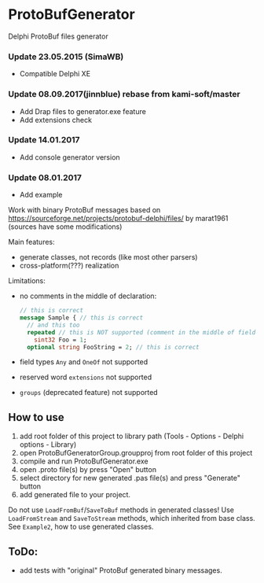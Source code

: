 # ProtoBufGenerator
Delphi ProtoBuf files generator

### Update 23.05.2015 (SimaWB)
+ Compatible Delphi XE

### Update 08.09.2017(jinnblue) rebase from kami-soft/master
+ Add Drap files to generator.exe feature
+ Add extensions check

### Update 14.01.2017
+ Add console generator version

### Update 08.01.2017
+ Add example

Work with binary ProtoBuf messages based on https://sourceforge.net/projects/protobuf-delphi/files/ by marat1961 (sources have some modifications)

Main features:
- generate classes, not records (like most other parsers)
- cross-platform(???) realization

Limitations:

- no comments in the middle of declaration:
  ```protobuf
  // this is correct
  message Sample { // this is correct
    // and this too
    repeated // this is NOT supported (comment in the middle of field declaration)
      sint32 Foo = 1;
    optional string FooString = 2; // this is correct
     ```

- field types `Any` and `OneOf` not supported
- reserved word `extensions` not supported
- `groups` (deprecated feature) not supported

## How to use
1. add root folder of this project to library path (Tools - Options - Delphi options - Library)
2. open ProtoBufGeneratorGroup.groupproj from root folder of this project
3. compile and run ProtoBufGenerator.exe
4. open .proto file(s) by press "Open" button
5. select directory for new generated .pas file(s) and press "Generate" button
6. add generated file to your project.

Do not use `LoadFromBuf`/`SaveToBuf` methods in generated classes! Use `LoadFromStream` and `SaveToStream` methods, which inherited from base class. See `Example2`, how to use generated classes.

## ToDo:
- add tests with "original" ProtoBuf generated binary messages.
